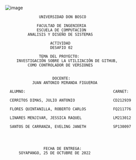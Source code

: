 ![image](https://user-images.githubusercontent.com/88606122/134459925-52dc07d3-6ec7-4cf0-bf6d-a2caf2aa4e12.png)


	               UNIVERSIDAD DON BOSCO

                  FACULTAD DE INGENIERIA
                  ESCUELA DE COMPUTACION
              ANALISIS Y DISEÑO DE SISTEMAS
      
                        ACTIVIDAD
                        DESAFIO 02
                         
                   TEMA DEL PROYECTO:
         INVESTIGACIÓN SOBRE LA UTILIZACIÓN DE GITHUB, 
              COMO CONTROLADOR DE VERSIONES
          

                         DOCENTE:
                JUAN ANTONIO MIRANDA FIGUEROA

      ALUMNO:                                       CARNET:
                          
      CERRITOS DIMAS, JULIO ANTONIO                 CD212939

      FLORES QUINTANILLA, ROBERTO CARLOS            FQ211776

      LINARES MENJIVAR, JESSICA RAQUEL              LM213012

      SANTOS DE CARRANZA, EVELING JANETH            SP130097

      
            
      
                     FECHA DE ENTREGA:
          SOYAPANGO, 25 DE OCTUBRE DE 2022
